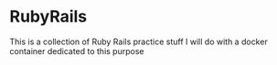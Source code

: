# RubyRails
This is a collection of Ruby Rails practice stuff I will do with a docker container dedicated to this purpose
